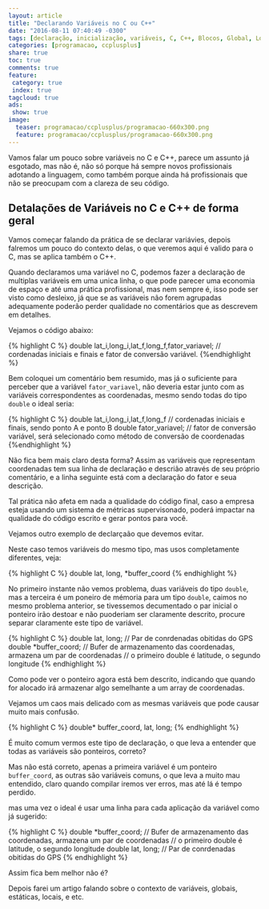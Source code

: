 ```yaml
---
layout: article
title: "Declarando Variáveis no C ou C++"
date: "2016-08-11 07:40:49 -0300"
tags: [declaração, inicialização, variáveis, C, C++, Blocos, Global, Local, Estática, Constante]
categories: [programacao, ccplusplus]
share: true
toc: true
comments: true
feature:
 category: true
 index: true
tagcloud: true
ads:
 show: true
image:
  teaser: programacao/ccplusplus/programacao-660x300.png
  feature: programacao/ccplusplus/programacao-660x300.png
---
```

Vamos falar um pouco sobre variáveis no C e C++, parece um assunto já esgotado, mas não é, não só porque há sempre novos profissionais adotando a linguagem, como também porque ainda há profissionais que não se preocupam com a clareza de seu código.

<!--more-->

## Detalações de Variáveis no C e C++ de forma geral

Vamos começar falando da prática de se declarar variávies, depois falremos um pouco do contexto delas, o que veremos aqui é valido para o C, mas se aplica também o C++.

Quando declaramos uma variável no C, podemos fazer a declaração de multiplas variáveis em uma unica linha, o que pode parecer uma economia de espaço e até uma prática profissional, mas nem sempre é, isso pode ser visto como desleixo, já que se as variáveis não forem agrupadas adequamente poderão perder qualidade no comentários que as descrevem em detalhes.

Vejamos o código abaixo:

{% highlight C %}
 double lat_i,long_i,lat_f,long_f,fator_variavel; // cordenadas iniciais e finais e fator de conversão variável.
{%endhighlight %}

Bem coloquei um comentário bem resumido, mas já o suficiente para perceber que a variável `fator_variavel`, não deveria estar junto com as variáveis correspondentes as coordenadas, mesmo sendo todas do tipo `double` o ideal seria:

{% highlight C %}
 double lat_i,long_i,lat_f,long_f // cordenadas iniciais e finais, sendo ponto A e ponto B
 double fator_variavel; // fator de conversão variável, será selecionado como método de conversão de coordenadas
{%endhighlight %}

Não fica bem mais claro desta forma? Assim as variáveis que representam coordenadas tem sua linha de declaração e descrião através de seu próprio comentário, e a linha seguinte está com a declaração do fator e seua descrição.

Tal prática não afeta em nada a qualidade do código final, caso a empresa esteja usando um sistema de métricas supervisonado, poderá impactar na qualidade do código escrito e gerar pontos para você.

Vejamos outro exemplo de declarçaão que devemos evitar.

Neste caso temos variáveis do mesmo tipo, mas usos completamente diferentes, veja:

{% highlight C %}
 double lat, long, *buffer_coord
{% endhighlight %}

No primeiro instante não vemos problema, duas variáveis do tipo `double`, mas a terceira é um poneiro de mémoria para um tipo `double`, caimos no mesmo problema anterior, se tivessemos decumentado o par inicial o ponteiro irão destoar e não puoderiam ser claramente descrito, procure separar claramente este tipo de variável.

{% highlight C %}
double lat, long;  // Par de conrdenadas obitidas do GPS
double *buffer_coord; // Bufer de armazenamento das coordenadas, armazena um par de coordenadas
                      // o primeiro double é latitude, o segundo longitude
{% endhighlight %}

Como pode ver o ponteiro agora está bem descrito, indicando que quando for alocado irá armazenar algo semelhante a um array de coordenadas.

Vejamos um caos mais delicado com as mesmas variáveis que pode causar muito mais confusão.

{% highlight C %}
 double* buffer_coord, lat, long;
{% endhighlight %}

É muito comum vermos este tipo de declaração, o que leva a entender que todas as variáveis são ponteiros, correto?

Mas não está correto, apenas a primeira variável é um ponteiro `buffer_coord`, as outras são variáveis comuns, o que leva a muito mau entendido, claro quando compilar iremos ver erros, mas até lá é tempo perdido.

mas uma vez o ideal é usar uma linha para cada aplicação da variável como já sugerido:

{% highlight C %}
double *buffer_coord; // Bufer de armazenamento das coordenadas, armazena um par de coordenadas
                      // o primeiro double é latitude, o segundo longitude
double lat, long;  // Par de conrdenadas obitidas do GPS
{% endhighlight %}

Assim fica bem melhor não é?

Depois farei um artigo falando sobre o contexto de variáveis, globais, estáticas, locais, e etc.

